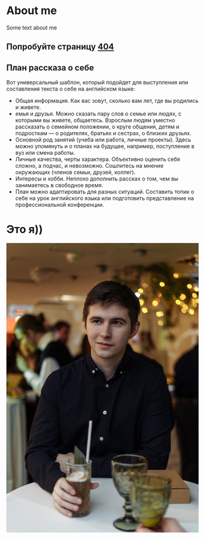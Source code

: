 # About me

Some text about me

## Попробуйте страницу [404](https://asmirnov-backend.github.io/mkdocs-site/404)

## План рассказа о себе
Вот универсальный шаблон, который подойдет для выступления или составления текста о себе на английском языке: 

- Общая информация. Как вас зовут, сколько вам лет, где вы родились и живете.
- емья и друзья. Можно сказать пару слов о семье или людях, с которыми вы живете, общаетесь. Взрослым людям уместно рассказать о семейном положении, о круге общения, детям и подросткам — о родителях, братьях и сестрах, о близких друзьях. 
- Основной род занятий (учеба или работа, личные проекты). Здесь можно упомянуть и о планах на будущее, например, поступление в вуз или смена работы. 
- Личные качества, черты характера. Объективно оценить себя сложно, а подчас, и невозможно. Сошлитесь на мнение окружающих (членов семьи, друзей, коллег). 
- Интересы и хобби. Неплохо дополнить рассках о том, чем вы занимаетесь в свободное время. 
- План можно адаптировать для разных ситуаций. Составить топик о себе на урок английского языка или подготовить представление на профессиональной конференции.  

# Это я))

![me](./img/myPhoto.jpeg)
